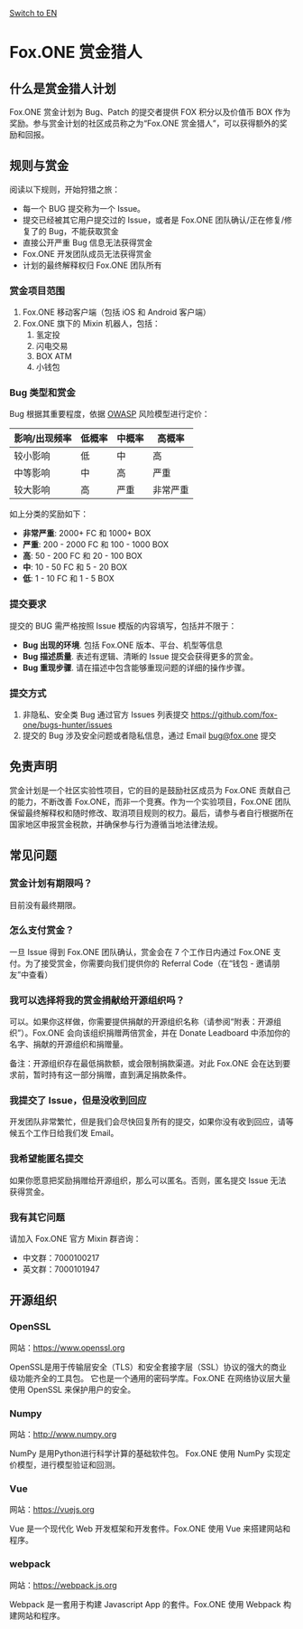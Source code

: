 [Switch to EN](https://github.com/fox-one/bugs-hunter/blob/master/README.md)

# Fox.ONE 赏金猎人

## 什么是赏金猎人计划

Fox.ONE 赏金计划为 Bug、Patch 的提交者提供 FOX 积分以及价值币 BOX 作为奖励。参与赏金计划的社区成员称之为“Fox.ONE 赏金猎人”，可以获得额外的奖励和回报。

## 规则与赏金

阅读以下规则，开始狩猎之旅：

- 每一个 BUG 提交称为一个 Issue。
- 提交已经被其它用户提交过的 Issue，或者是 Fox.ONE 团队确认/正在修复/修复了的 Bug，不能获取赏金
- 直接公开严重 Bug 信息无法获得赏金
- Fox.ONE 开发团队成员无法获得赏金
- 计划的最终解释权归 Fox.ONE 团队所有

### 赏金项目范围

1. Fox.ONE 移动客户端（包括 iOS 和 Android 客户端）
2. Fox.ONE 旗下的 Mixin 机器人，包括：
   1. 氢定投
   2. 闪电交易
   3. BOX ATM
   4. 小钱包

### Bug 类型和赏金

Bug 根据其重要程度，依据 [OWASP](https://www.owasp.org/index.php/OWASP_Risk_Rating_Methodology) 风险模型进行定价：

| 影响/出现频率 | 低概率 | 中概率 | 高概率 |
| ------------- | ------ | ------ | ------ |
| 较小影响      | 低   | 中     | 高     |
| 中等影响      | 中     | 高     | 严重     |
| 较大影响      | 高     | 严重     | 非常严重   |

如上分类的奖励如下：

- **非常严重**: 2000+ FC 和 1000+ BOX
- **严重**: 200 - 2000 FC 和 100 - 1000 BOX
- **高**: 50 - 200 FC 和 20 - 100 BOX
- **中**: 10 - 50 FC 和 5 - 20 BOX
- **低**: 1 - 10 FC 和 1 - 5 BOX

### 提交要求

提交的 BUG 需严格按照 Issue 模版的内容填写，包括并不限于：

- **Bug 出现的环境**. 包括 Fox.ONE 版本、平台、机型等信息
- **Bug 描述质量**. 表述有逻辑、清晰的 Issue 提交会获得更多的赏金。
- **Bug 重现步骤**. 请在描述中包含能够重现问题的详细的操作步骤。

### 提交方式

1. 非隐私、安全类 Bug 通过官方 Issues 列表提交 https://github.com/fox-one/bugs-hunter/issues
2. 提交的 Bug 涉及安全问题或者隐私信息，通过 Email [bug@fox.one](mailto:bug@fox.one) 提交

## 免责声明

赏金计划是一个社区实验性项目，它的目的是鼓励社区成员为 Fox.ONE 贡献自己的能力，不断改善 Fox.ONE，而非一个竞赛。作为一个实验项目，Fox.ONE 团队保留最终解释权和随时修改、取消项目规则的权力。最后，请参与者自行根据所在国家地区申报赏金税款，并确保参与行为遵循当地法律法规。

## 常见问题

### 赏金计划有期限吗？

目前没有最终期限。

### 怎么支付赏金？

一旦 Issue 得到 Fox.ONE 团队确认，赏金会在 7 个工作日内通过 Fox.ONE 支付。为了接受赏金，你需要向我们提供你的 Referral Code（在“钱包 - 邀请朋友”中查看）

### 我可以选择将我的赏金捐献给开源组织吗？

可以。如果你这样做，你需要提供捐献的开源组织名称（请参阅“附表：开源组织”）。Fox.ONE 会向该组织捐赠两倍赏金，并在 Donate Leadboard 中添加你的名字、捐献的开源组织和捐赠量。

备注：开源组织存在最低捐款额，或会限制捐款渠道。对此 Fox.ONE 会在达到要求前，暂时持有这一部分捐赠，直到满足捐款条件。

### 我提交了 Issue，但是没收到回应

开发团队非常繁忙，但是我们会尽快回复所有的提交，如果你没有收到回应，请等候五个工作日给我们发 Email。

### 我希望能匿名提交

如果你愿意把奖励捐赠给开源组织，那么可以匿名。否则，匿名提交 Issue 无法获得赏金。

### 我有其它问题

请加入 Fox.ONE 官方 Mixin 群咨询：

- 中文群：7000100217
- 英文群：7000101947

## 开源组织

### OpenSSL

网站：https://www.openssl.org

OpenSSL是用于传输层安全（TLS）和安全套接字层（SSL）协议的强大的商业级功能齐全的工具包。 它也是一个通用的密码学库。Fox.ONE 在网络协议层大量使用 OpenSSL 来保护用户的安全。

### Numpy

网站：http://www.numpy.org

NumPy 是用Python进行科学计算的基础软件包。 Fox.ONE 使用 NumPy 实现定价模型，进行模型验证和回测。

### Vue

网站：https://vuejs.org

Vue 是一个现代化 Web 开发框架和开发套件。Fox.ONE 使用 Vue 来搭建网站和程序。

### webpack

网站：https://webpack.js.org

Webpack 是一套用于构建 Javascript App 的套件。Fox.ONE 使用 Webpack 构建网站和程序。
